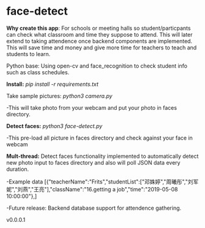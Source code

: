 # face-detect

<b>Why create this app</b>: For schools or meeting halls so student/particpants can check what classroom and time they suppose to attend. This will later extend to taking attendence once backend components are implemented. This will save time and money and give more time for teachers to teach and students to learn.

Python base:
Using open-cv and face_recognition to check student info such as class schedules.

<b>Install:</b>
<i>pip install -r requirements.txt</i>

Take sample pictures:
<i>python3 camera.py</i>

-This will take photo from your webcam and put your photo in faces directory.
 
<b>Detect faces:</b>
<i>python3 face-detect.py</i>
 
-This pre-load all picture in faces directory and check against your face in webcam

<b>Mult-thread:</b> Detect faces functionality implemented to automatically detect new photo input to faces directory and also will poll JSON data every duration.

-Example data [{"teacherName":"Frits","studentList":["邓姝婷","周曦彤","刘军妮","刘燕","王亮"],"className":"16.getting a job","time":"2019-05-08 10:00:00"},]

-Future release: Backend database support for attendence gathering.
 
 
 

v0.0.0.1
